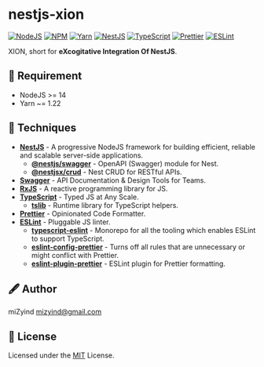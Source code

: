 # nestjs-xion

[![NodeJS](https://img.shields.io/badge/->=14-339933?style=for-the-badge&label=&logo=node.js&logoColor=fff)](https://nodejs.org)
[![NPM](https://img.shields.io/npm/v/nestjs-xion?style=for-the-badge&label=&color=cb3837&logo=npm)](https://www.npmjs.com/package/nestjs-xion)
[![Yarn](https://img.shields.io/badge/-~=1.22-2c8ebb?style=for-the-badge&label=&logo=yarn&logoColor=fff)](https://classic.yarnpkg.com)
[![NestJS](https://img.shields.io/github/package-json/dependency-version/mizyind/nestjs-xion/@nestjs/common?style=for-the-badge&label=&color=e0234e&logo=nestjs)](https://nestjs.com)
[![TypeScript](https://img.shields.io/github/package-json/dependency-version/mizyind/nestjs-xion/dev/typescript?style=for-the-badge&label=&color=007acc&logo=typescript)](https://www.typescriptlang.org)
[![Prettier](https://img.shields.io/npm/dependency-version/eslint-plugin-mizyind/prettier?style=for-the-badge&label=&color=f7b93e&logo=prettier&logoColor=fff)](https://prettier.io)
[![ESLint](https://img.shields.io/npm/dependency-version/eslint-plugin-mizyind/eslint?style=for-the-badge&label=&color=4b32c3&logo=eslint&logoColor=fff)](https://eslint.org)

XION, short for **eXcogitative Integration Of NestJS**.

## 💠 Requirement

- NodeJS >= 14
- Yarn ~= 1.22

## 🌌 Techniques

- **[NestJS](https://nestjs.com)** - A progressive NodeJS framework for building efficient, reliable and scalable server-side applications.
  - **[@nestjs/swagger](https://github.com/nestjs/swagger)** - OpenAPI (Swagger) module for Nest.
  - **[@nestjsx/crud](https://github.com/nestjsx/crud)** - Nest CRUD for RESTful APIs.
- **[Swagger](https://swagger.io)** - API Documentation & Design Tools for Teams.
- **[RxJS](https://rxjs.dev)** - A reactive programming library for JS.
- **[TypeScript](https://www.typescriptlang.org)** - Typed JS at Any Scale.
  - **[tslib](https://github.com/microsoft/tslib)** - Runtime library for TypeScript helpers.
- **[Prettier](https://prettier.io)** - Opinionated Code Formatter.
- **[ESLint](https://eslint.org)** - Pluggable JS linter.
  - **[typescript-eslint](https://typescript-eslint.io)** - Monorepo for all the tooling which enables ESLint to support TypeScript.
  - **[eslint-config-prettier](https://github.com/prettier/eslint-config-prettier)** - Turns off all rules that are unnecessary or might conflict with Prettier.
  - **[eslint-plugin-prettier](https://github.com/prettier/eslint-plugin-prettier)** - ESLint plugin for Prettier formatting.

## 🖋 Author

miZyind <mizyind@gmail.com>

## 📇 License

Licensed under the [MIT](LICENSE) License.
